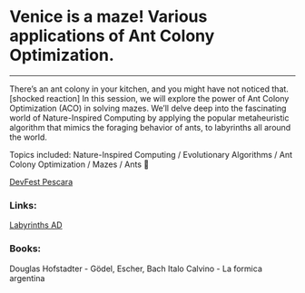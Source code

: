 # Venice is a maze! Various applications of Ant Colony Optimization.
---

There’s an ant colony in your kitchen, and you might have not noticed that. [shocked reaction] In this session, we will explore the power of Ant Colony Optimization (ACO) in solving mazes. We’ll delve deep into the fascinating world of Nature-Inspired Computing by applying the popular metaheuristic algorithm that mimics the foraging behavior of ants, to labyrinths all around the world. 

Topics included: Nature-Inspired Computing / Evolutionary Algorithms / Ant Colony Optimization / Mazes / Ants 🐜


[DevFest Pescara](https://devfest.gdgpescara.it/agenda/)

### Links:
[Labyrinths AD](https://www.ad-italia.it/article/i-labirinti-piu-belli-del-mondo/?utm_source=pocket-newtab-it-it)


### Books:
Douglas Hofstadter - Gödel, Escher, Bach
Italo Calvino - La formica argentina
